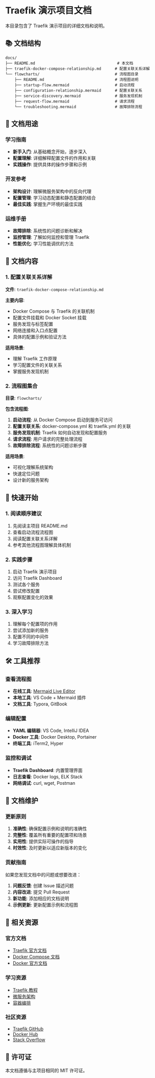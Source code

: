# Traefik 演示项目文档

本目录包含了 Traefik 演示项目的详细文档和说明。

## 📚 文档结构

```
docs/
├── README.md                                    # 本文档
├── traefik-docker-compose-relationship.md      # 配置关联关系详解
└── flowcharts/                                 # 流程图目录
    ├── README.md                               # 流程图说明
    ├── startup-flow.mermaid                    # 启动流程
    ├── configuration-relationship.mermaid      # 配置关联关系
    ├── service-discovery.mermaid               # 服务发现机制
    ├── request-flow.mermaid                    # 请求流程
    └── troubleshooting.mermaid                 # 故障排除流程
```

## 🎯 文档用途

### 学习指南
- **新手入门**: 从基础概念开始，逐步深入
- **配置理解**: 详细解释配置文件的作用和关联
- **实践操作**: 提供具体的操作步骤和示例

### 开发参考
- **架构设计**: 理解微服务架构中的反向代理
- **配置管理**: 学习动态配置和静态配置的结合
- **最佳实践**: 掌握生产环境的最佳实践

### 运维手册
- **故障排除**: 系统性的问题诊断和解决
- **监控管理**: 了解如何监控和管理 Traefik
- **性能优化**: 学习性能调优的方法

## 📖 文档内容

### 1. 配置关联关系详解
**文件**: `traefik-docker-compose-relationship.md`

**主要内容**:
- Docker Compose 与 Traefik 的关联机制
- 配置文件挂载和 Docker Socket 挂载
- 服务发现与标签配置
- 网络连接和入口点配置
- 具体的配置示例和验证方法

**适用场景**:
- 理解 Traefik 工作原理
- 学习配置文件的关联关系
- 掌握服务发现机制

### 2. 流程图集合
**目录**: `flowcharts/`

**包含流程图**:
1. **启动流程**: 从 Docker Compose 启动到服务可访问
2. **配置关联关系**: docker-compose.yml 和 traefik.yml 的关联
3. **服务发现机制**: Traefik 如何自动发现和配置服务
4. **请求流程**: 用户请求的完整处理流程
5. **故障排除流程**: 系统性的问题诊断步骤

**适用场景**:
- 可视化理解系统架构
- 快速定位问题
- 设计新的服务架构

## 🚀 快速开始

### 1. 阅读顺序建议
1. 先阅读主项目 README.md
2. 查看启动流程流程图
3. 阅读配置关联关系详解
4. 参考其他流程图理解具体机制

### 2. 实践步骤
1. 启动 Traefik 演示项目
2. 访问 Traefik Dashboard
3. 测试各个服务
4. 尝试修改配置
5. 观察配置变化的效果

### 3. 深入学习
1. 理解每个配置项的作用
2. 尝试添加新的服务
3. 配置不同的中间件
4. 学习故障排除方法

## 🛠️ 工具推荐

### 查看流程图
- **在线工具**: [Mermaid Live Editor](https://mermaid.live/)
- **本地工具**: VS Code + Mermaid 插件
- **文档工具**: Typora, GitBook

### 编辑配置
- **YAML 编辑器**: VS Code, IntelliJ IDEA
- **Docker 工具**: Docker Desktop, Portainer
- **终端工具**: iTerm2, Hyper

### 监控和调试
- **Traefik Dashboard**: 内置管理界面
- **日志查看**: Docker logs, ELK Stack
- **网络调试**: curl, wget, Postman

## 📝 文档维护

### 更新原则
1. **准确性**: 确保配置示例和说明的准确性
2. **完整性**: 覆盖所有重要的配置项和场景
3. **实用性**: 提供实际可操作的指导
4. **时效性**: 及时更新以适应新版本的变化

### 贡献指南
如果您发现文档中的问题或想要改进：

1. **问题反馈**: 创建 Issue 描述问题
2. **内容改进**: 提交 Pull Request
3. **新功能**: 添加相应的文档说明
4. **示例更新**: 更新配置示例和流程图

## 🔗 相关资源

### 官方文档
- [Traefik 官方文档](https://doc.traefik.io/traefik/)
- [Docker Compose 文档](https://docs.docker.com/compose/)
- [Docker 官方文档](https://docs.docker.com/)

### 学习资源
- [Traefik 教程](https://doc.traefik.io/traefik/getting-started/)
- [微服务架构](https://microservices.io/)
- [容器编排](https://kubernetes.io/docs/concepts/overview/)

### 社区资源
- [Traefik GitHub](https://github.com/traefik/traefik)
- [Docker Hub](https://hub.docker.com/)
- [Stack Overflow](https://stackoverflow.com/questions/tagged/traefik)

## 📄 许可证

本文档遵循与主项目相同的 MIT 许可证。 